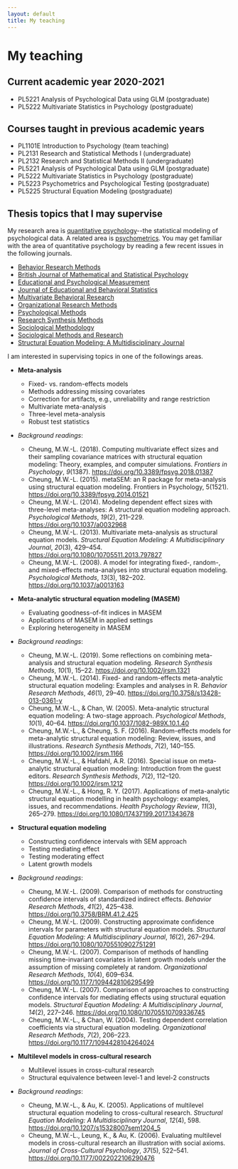 ```yaml
---
layout: default
title: My teaching
---
```


My teaching
======================

## Current academic year 2020-2021
* PL5221 Analysis of Psychological Data using GLM (postgraduate)
* PL5222 Multivariate Statistics in Psychology (postgraduate)

## Courses taught in previous academic years
* PL1101E Introduction to Psychology (team teaching)
* PL2131 Research and Statistical Methods I (undergraduate)
* PL2132 Research and Statistical Methods II (undergraduate)
* PL5221 Analysis of Psychological Data using GLM (postgraduate)
* PL5222 Multivariate Statistics in Psychology (postgraduate)
* PL5223 Psychometrics and Psychological Testing (postgraduate)
* PL5225 Structural Equation Modeling (postgraduate)

## Thesis topics that I may supervise
My research area is [quantitative psychology](http://www.apa.org/research/tools/quantitative/index.aspx)--the statistical modeling of psychological data. A related area is [psychometrics](https://www.psychometricsociety.org/content/what-psychometrics). You may get familiar with the area of quantitative psychology by reading a few recent issues in the following journals.

* [Behavior Research Methods](http://www.springer.com/psychology/cognitive+psychology/journal/13428)
* [British Journal of Mathematical and Statistical Psychology](http://onlinelibrary.wiley.com/journal/10.1111/(ISSN)2044-8317)
* [Educational and Psychological Measurement](http://epm.sagepub.com/)
* [Journal of Educational and Behavioral Statistics](http://jeb.sagepub.com/)
* [Multivariate Behavioral Research](http://www.tandfonline.com/toc/hmbr20/current)
* [Organizational Research Methods](http://orm.sagepub.com/)
* [Psychological Methods](http://www.apa.org/journals/met)
* [Research Synthesis Methods](http://onlinelibrary.wiley.com/journal/10.1002/(ISSN)1759-2887)
* [Sociological Methodology](http://onlinelibrary.wiley.com/journal/10.1111/(ISSN)1467-9531)
* [Sociological Methods and Research](http://smr.sagepub.com/)
* [Structural Equation Modeling: A Multidisciplinary Journal](http://www.tandfonline.com/toc/hsem20/current)

I am interested in supervising topics in one of the followings areas.

* **Meta-analysis**
  + Fixed- vs. random-effects models
  + Methods addressing missing covariates
  + Correction for artifacts, e.g., unreliability and range restriction
  + Multivariate meta-analysis
  + Three-level meta-analysis
  + Robust test statistics
* *Background readings*:
  + Cheung, M.W.-L. (2018). Computing multivariate effect sizes and their sampling covariance matrices with structural equation modeling: Theory, examples, and computer simulations. *Frontiers in Psychology*, *9*(1387). https://doi.org/10.3389/fpsyg.2018.01387
  + Cheung, M.W.-L. (2015). metaSEM: an R package for meta-analysis using structural equation modeling. Frontiers in Psychology, 5(1521). https://doi.org/10.3389/fpsyg.2014.01521
  + Cheung, M.W.-L. (2014). Modeling dependent effect sizes with three-level meta-analyses: A structural equation modeling approach. *Psychological Methods*, *19*(2), 211–229. https://doi.org/10.1037/a0032968
  + Cheung, M.W.-L. (2013). Multivariate meta-analysis as structural equation models. *Structural Equation Modeling: A Multidisciplinary Journal*, *20*(3), 429–454. https://doi.org/10.1080/10705511.2013.797827
  + Cheung, M.W.-L. (2008). A model for integrating fixed-, random-, and mixed-effects meta-analyses into structural equation modeling. *Psychological Methods*, *13*(3), 182–202. https://doi.org/10.1037/a0013163

* **Meta-analytic structural equation modeling (MASEM)**
  + Evaluating goodness-of-fit indices in MASEM
  + Applications of MASEM in applied settings
  + Exploring heterogeneity in MASEM
* *Background readings*:
  + Cheung, M.W.-L. (2019). Some reflections on combining meta-analysis and structural equation modeling. *Research Synthesis Methods*, *10*(1), 15–22. https://doi.org/10.1002/jrsm.1321
  + Cheung, M.W.-L. (2014). Fixed- and random-effects meta-analytic structural equation modeling: Examples and analyses in R. *Behavior Research Methods*, *46*(1), 29–40. https://doi.org/10.3758/s13428-013-0361-y
  + Cheung, M.W.-L., & Chan, W. (2005). Meta-analytic structural equation modeling: A two-stage approach. *Psychological Methods*, *10*(1), 40–64. https://doi.org/10.1037/1082-989X.10.1.40
  + Cheung, M.W.-L., & Cheung, S. F. (2016). Random-effects models for meta-analytic structural equation modeling: Review, issues, and illustrations. *Research Synthesis Methods*, *7*(2), 140–155. https://doi.org/10.1002/jrsm.1166
  + Cheung, M.W.-L., & Hafdahl, A.R. (2016). Special issue on meta-analytic structural equation modeling: Introduction from the guest editors. *Research Synthesis Methods*, *7*(2), 112–120. https://doi.org/10.1002/jrsm.1212
  + Cheung, M.W.-L., & Hong, R. Y. (2017). Applications of meta-analytic structural equation modelling in health psychology: examples, issues, and recommendations. *Health Psychology Review*, *11*(3), 265–279. https://doi.org/10.1080/17437199.2017.1343678

* **Structural equation modeling**
  + Constructing confidence intervals with SEM approach
  + Testing mediating effect
  + Testing moderating effect
  + Latent growth models
* *Background readings*:
  + Cheung, M.W.-L. (2009). Comparison of methods for constructing confidence intervals of standardized indirect effects. *Behavior Research Methods*, *41*(2), 425–438. https://doi.org/10.3758/BRM.41.2.425
  + Cheung, M.W.-L. (2009). Constructing approximate confidence intervals for parameters with structural equation models. *Structural Equation Modeling: A Multidisciplinary Journal*, *16*(2), 267–294. https://doi.org/10.1080/10705510902751291
  + Cheung, M.W.-L. (2007). Comparison of methods of handling missing time-invariant covariates in latent growth models under the assumption of missing completely at random. *Organizational Research Methods*, *10*(4), 609–634. https://doi.org/10.1177/1094428106295499
  + Cheung, M.W.-L. (2007). Comparison of approaches to constructing confidence intervals for mediating effects using structural equation models. *Structural Equation Modeling: A Multidisciplinary Journal*, *14*(2), 227–246. https://doi.org/10.1080/10705510709336745
  + Cheung, M.W.-L., & Chan, W. (2004). Testing dependent correlation coefficients via structural equation modeling. *Organizational Research Methods*, *7*(2), 206–223. https://doi.org/10.1177/1094428104264024

* **Multilevel models in cross-cultural research**
  + Multilevel issues in cross-cultural research
  + Structural equivalence between level-1 and level-2 constructs
* *Background readings*:
  + Cheung, M.W.-L., & Au, K. (2005). Applications of multilevel structural equation modeling to cross-cultural research. *Structural Equation Modeling: A Multidisciplinary Journal*, *12*(4), 598. https://doi.org/10.1207/s15328007sem1204_5
  + Cheung, M.W.-L., Leung, K., & Au, K. (2006). Evaluating multilevel models in cross-cultural research an illustration with social axioms. *Journal of Cross-Cultural Psychology*, *37*(5), 522–541. https://doi.org/10.1177/0022022106290476
